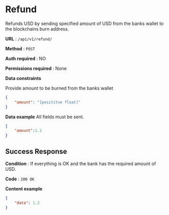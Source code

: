# Refund

Refunds USD by sending specified amount of USD
from the banks wallet to the blockchains burn address.

**URL** : `/api/v1/refund/`

**Method** : `POST`

**Auth required** : NO

**Permissions required** : None

**Data constraints**

Provide amount to be burned from the banks wallet

```json
{
    "amount": "[posititve float]"
}
```

**Data example** All fields must be sent.

```json
{
    "amount":1.2
}
```

## Success Response

**Condition** : If everything is OK and the bank has the required amount of USD.

**Code** : `200 OK`

**Content example**

```json
{
    "data": 1.2
}
```
